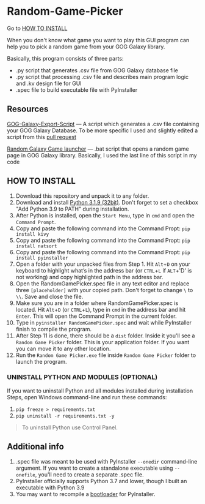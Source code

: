 # Random-Game-Picker

Go to [HOW TO INSTALL](#how-to-install)

When you don't know what game you want to play this GUI program can help you to pick a random game from your GOG Galaxy library.

Basically, this program consists of three parts:
* .py script that generates .csv file from GOG Galaxy database file
* .py script that processing .csv file and describes main program logic and .kv design file for GUI
* .spec file to build executable file with PyInstaller

## Resources
[GOG-Galaxy-Export-Script](https://github.com/AB1908/GOG-Galaxy-Export-Script) — A script which generates a .csv file containing your GOG Galaxy Database. To be more specific I used and slightly edited a script from this [pull request](https://github.com/AB1908/GOG-Galaxy-Export-Script/pull/38)

[Random Galaxy Game launcher](https://gist.github.com/maxwellainatchi/794d22c2c24f98d5dc8e6abc7ccc8a92#file-random-galaxy-game-bat) — .bat script that opens a random game page in GOG Galaxy library. Basically, I used the last line of this script in my code

## HOW TO INSTALL
1. Download this repository and unpack it to any folder. 
2. Download and install [Python 3.1.9 (32bit)](https://www.python.org/downloads/release/python-391/). Don't forget to set a checkbox "Add Python 3.9 to PATH" during installation.
3. After Python is installed, open the `Start Menu`, type in `cmd` and open the `Command Prompt`.
4. Copy and paste the following command into the Command Propt: `pip install kivy`
5. Copy and paste the following command into the Command Propt: `pip install natsort`
6. Copy and paste the following command into the Command Propt: `pip install pyinstaller`
7. Open a folder with your unpacked files from Step 1. Hit `Alt`+`D` on your keyboard to highlight what’s in the address bar (or `CTRL`+`L` if `ALT`+'D' is not working) and copy highlighted path in the address bar.
8. Open the RandomGamePicker.spec file in any text editor and replace three `[placeholder]` with your copied path. Don't forget to change `\` to `\\`. Save and close the file.
9. Make sure you are in a folder where RandomGamePicker.spec is located. Hit `Alt`+`D` (or `CTRL`+`L`), type in `cmd` in the address bar and hit `Enter`. This will open the Command Prompt in the current folder.
10. Type in `pyinstaller RandomGamePicker.spec` and wait while PyInstaller finish to compile the program.
11. After Step 11 is done, there should be a `dist` folder. Inside it you'll see a `Random Game Picker` folder. This is your application folder. If you want you can move it to any other location.
12. Run the `Random Game Picker.exe` file inside `Random Game Picker` folder to launch the program.

### UNINSTALL PYTHON AND MODULES (OPTIONAL)
If you want to uninstall Python and all modules installed during installation Steps, open Windows command-line and run these commands:
1. `pip freeze > requirements.txt`
2. `pip uninstall -r requirements.txt -y`

> To uninstall Python use Control Panel.

## Additional info
1. .spec file was meant to be used with PyInstaller `--onedir` command-line argument. If you want to create a standalone executable using `--onefile`, you'll need to create a separate .spec file.
2. PyInstaller officially supports Python 3.7 and lower, though I built an executable with Python 3.9
3. You may want to recompile a [bootloader](https://stackoverflow.com/a/52054580/10873426) for PyInstaller.
